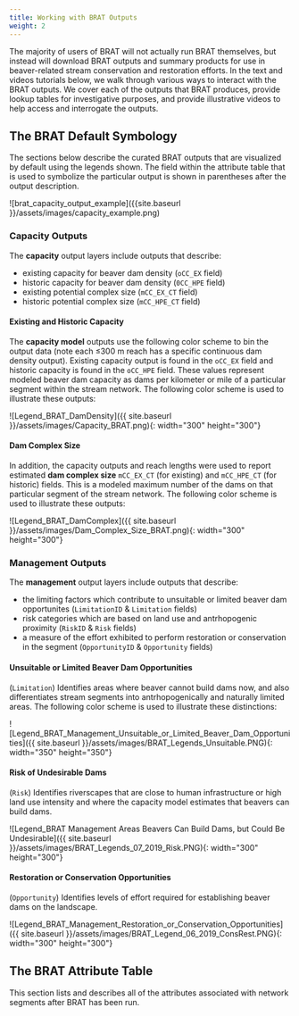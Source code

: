 ```yaml
---
title: Working with BRAT Outputs
weight: 2
---
```


The majority of users of BRAT will not actually run BRAT themselves, but instead will download BRAT outputs and summary products for use in beaver-related stream conservation and restoration efforts. In the text and videos tutorials below, we walk through various ways to interact with the BRAT outputs. We cover each of the outputs that BRAT produces, provide lookup tables for investigative purposes, and provide illustrative videos to help access and interrogate the outputs. 

## The BRAT Default Symbology
The sections below describe the curated BRAT outputs that are visualized by default using the legends shown. The field within the attribute table that is used to symbolize the particular output is shown in parentheses after the output description.

![brat_capacity_output_example]({{site.baseurl }}/assets/images/capacity_example.png)

### Capacity Outputs
The **capacity** output layers include outputs that describe:
- existing capacity for beaver dam density (`oCC_EX` field)
- historic capacity for beaver dam density (`0CC_HPE` field)
- existing potential complex size (`mCC_EX_CT` field)
- historic potential complex size (`mCC_HPE_CT` field)

#### Existing and Historic Capacity 
The **capacity model** outputs use the following color scheme to bin the output data (note each ≤300 m reach has a specific continuous dam density output). Existing capacity output is found in the `oCC_EX` field and historic capacity is found in the `oCC_HPE` field. These values represent modeled beaver dam capacity as dams per kilometer or mile of a particular segment within the stream network. The following color scheme is used to illustrate these outputs:

   ![Legend_BRAT_DamDensity]({{ site.baseurl }}/assets/images/Capacity_BRAT.png){: width="300" height="300"}

#### Dam Complex Size
In addition, the capacity outputs and reach lengths were used to report estimated **dam complex size** `mCC_EX_CT` (for existing) and `mCC_HPE_CT` (for historic) fields. This is a modeled maximum number of the dams on that particular segment of the stream network. The following color scheme is used to illustrate these outputs:

   ![Legend_BRAT_DamComplex]({{ site.baseurl }}/assets/images/Dam_Complex_Size_BRAT.png){: width="300" height="300"}

### Management Outputs
The **management** output layers include outputs that describe: 
- the limiting factors which contribute to unsuitable or limited beaver dam opportunites (`LimitationID` & `Limitation` fields)
- risk categories which are based on land use and antrhopogenic proximity (`RiskID` & `Risk` fields)
- a measure of the effort exhibited to perform restoration or conservation in the segment (`OpportunityID` & `Opportunity` fields)

#### Unsuitable or Limited Beaver Dam Opportunities
(`Limitation`) Identifies areas where beaver cannot build dams now, and also differentiates stream segments into antrhopogenically and naturally limited areas. The following color scheme is used to illustrate these distinctions:

![Legend_BRAT_Management_Unsuitable_or_Limited_Beaver_Dam_Opportunities]({{ site.baseurl }}/assets/images/BRAT_Legends_Unsuitable.PNG){: width="350" height="350"}

#### Risk of Undesirable Dams
(`Risk`) Identifies riverscapes that are close to human infrastructure or high land use intensity and where the capacity model estimates that beavers can build dams. 

 ![Legend_BRAT Management Areas Beavers Can Build Dams, but Could Be Undesirable]({{ site.baseurl }}/assets/images/BRAT_Legends_07_2019_Risk.PNG){: width="300" height="300"}

#### Restoration or Conservation Opportunities
(`Opportunity`) Identifies levels of effort required for establishing beaver dams on the landscape.

![Legend_BRAT_Management_Restoration_or_Conservation_Opportunities]({{ site.baseurl }}/assets/images/BRAT_Legend_06_2019_ConsRest.PNG){: width="300" height="300"}

## The BRAT Attribute Table
This section lists and describes all of the attributes associated with network segments after BRAT has been run.

